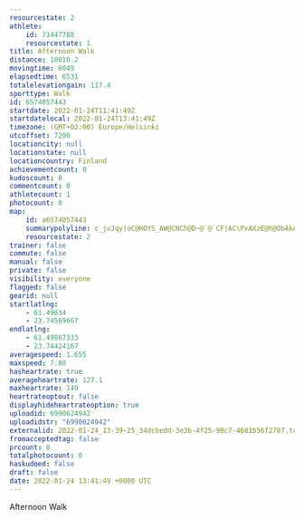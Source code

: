 ```yaml
---
resourcestate: 2
athlete:
    id: 71447788
    resourcestate: 1
title: Afternoon Walk
distance: 10010.2
movingtime: 6049
elapsedtime: 6531
totalelevationgain: 117.4
sporttype: Walk
id: 6574057443
startdate: 2022-01-24T11:41:49Z
startdatelocal: 2022-01-24T13:41:49Z
timezone: (GMT+02:00) Europe/Helsinki
utcoffset: 7200
locationcity: null
locationstate: null
locationcountry: Finland
achievementcount: 0
kudoscount: 0
commentcount: 0
athletecount: 1
photocount: 0
map:
    id: a6574057443
    summarypolyline: c_jvJqy|oC@HOYS_AW@CNCh@D~@`@`CF|AC\PxAXzE@h@ObAkAbCQp@SpAc@|DFl@UjH@~EEn@OROjCJjBCbCJlEFd@O`BM^QfCa@tBOfDLbC?tDQnE@pAIn@MlDIj@ItB_@tA]d@Wr@Gp@Ux@MJe@~@GZs@hASt@w@xAa@h@_@rBq@zAI`@]b@w@vD[t@eBlGi@~AMt@oAbDSx@SXe@jCyArEM~@u@`BkAfEKJM`A_@r@i@wCIOMAOx@MVCxBDXWrDG`@SRGt@Qt@wAj@_@K{@|Bi@rEs@lD]dASlA?f@QtA{@~DWlB@`BKrABzAEr@Pv@PnAOlBMTKn@B`FAxAIz@@`@Sn@SdB_@x@a@bDGf@Ol@Az@YrBUt@u@vFg@bCBVn@tAC^uAhFi@nAQLa@t@gANSz@c@j@HNAb@g@~Bg@nBg@bDAp@g@nCQjB}@bF]`FDt@GnAX\?fA]|HUfCSxES~ASd@k@p@iBvAw@`@aBBHPEDHZA`Ao@nCc@r@[E_C^y@r@}@nB_BfF[pAoAlA{@pBo@jCQ|A@XJJENzBtEJBX]zAqC|A{Ad@}@h@_@hAkE`@y@Ds@vAiHn@gB?OSe@g@m@l@cA\uAFuBIGAYSU|ABrAe@nBkBX_@Lc@XyBL}CToBJ_DLeB@gBJ_BEUSSAQPiA?gAP}BtAoHNyBDgALk@Bk@FGRqAFq@Cs@r@qBXcB@o@^o@Lo@Tc@DwAXgBJcBDQ^q@RgAHmAv@{FPeBDsAPy@DeAHeABAQEPuDCm@YsBBe@r@yBNyAFsALa@CyBR[EANc@F{@\wAE[BuBJoAXaBBoAh@sCDw@`@{Bl@wE@aDp@iGD_ANcARm@NyAXuA^iDXkANmBj@sDR{BTmADBLa@F_ATqAdAmEr@kB\yA|@iBhAgDz@aDp@cE`@}AVg@RiAd@}AvBgFHe@`@u@PaAj@{ATcAjAQb@_A^d@LAAELWMs@Ca@Jg@DcAZsB@kAFa@GaBBy@Ri@IM@IVI@YE_@FU[_Ha@_LYgD]oAQkB]gB@]Ik@J]~@aAJCp@yA@i@Iu@Da@OWEgBN_BKgAJo@Gq@Oe@A}@MoACw@DWQiABoA[{BA_APs@AQ\u@t@EJUEgCN[ZIvAu@f@M\[
    resourcestate: 2
trainer: false
commute: false
manual: false
private: false
visibility: everyone
flagged: false
gearid: null
startlatlng:
    - 61.49634
    - 23.74569667
endlatlng:
    - 61.49867333
    - 23.74424167
averagespeed: 1.655
maxspeed: 7.88
hasheartrate: true
averageheartrate: 127.1
maxheartrate: 149
heartrateoptout: false
displayhideheartrateoption: true
uploadid: 6990624942
uploadidstr: "6990624942"
externalid: 2022-01-24_13-39-25_34dcbedd-3e3b-4f25-90c7-4681b56f2707.tcx
fromacceptedtag: false
prcount: 0
totalphotocount: 0
haskudoed: false
draft: false
date: 2022-01-24 13:41:49 +0000 UTC
---
```

Afternoon Walk